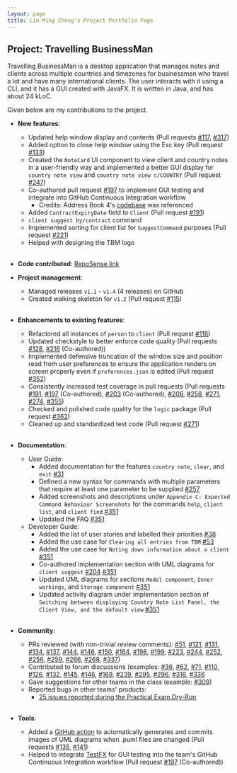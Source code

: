 ```yaml
---
layout: page
title: Lim Ming Chong's Project Portfolio Page
---
```


## Project: Travelling BusinessMan

Travelling BusinessMan is a desktop application that manages notes and clients across multiple countries and timezones for businessmen who travel a lot and have many international clients. The user interacts with it using a CLI, and it has a GUI created with JavaFX. It is written in Java, and has about 24 kLoC.

Given below are my contributions to the project.

* **New features**: 
  * Updated help window display and contents (Pull requests [\#117](https://github.com/AY2021S1-CS2103T-F11-4/tp/pull/117), [\#317](https://github.com/AY2021S1-CS2103T-F11-4/tp/pull/317))
  * Added option to close help window using the Esc key (Pull request [\#133](https://github.com/AY2021S1-CS2103T-F11-4/tp/pull/133))
  * Created the `NoteCard` UI component to view client and country notes in a user-friendly way and implemented a better GUI display for `country note view` and `country note view c/COUNTRY` (Pull request [\#247](https://github.com/AY2021S1-CS2103T-F11-4/tp/pull/247))
  * Co-authored pull request [\#197](https://github.com/AY2021S1-CS2103T-F11-4/tp/pull/197) to implement GUI testing and integrate into GitHub Continuous Integration workflow
    * Credits: Address Book 4's [codebase](https://github.com/se-edu/addressbook-level4) was referenced  
  * Added `ContractExpiryDate` field to `Client` (Pull request [\#191](https://github.com/AY2021S1-CS2103T-F11-4/tp/pull/191))
  * `client suggest by/contract` command
  * Implemented sorting for client list for `SuggestCommand` purposes (Pull request [\#221](https://github.com/AY2021S1-CS2103T-F11-4/tp/pull/221))
  * Helped with designing the TBM logo
<br/><br/>
* **Code contributed**: [RepoSense link](https://nus-cs2103-ay2021s1.github.io/tp-dashboard/#breakdown=true&search=qwoprocks&sort=groupTitle&sortWithin=title&since=2020-08-14&timeframe=commit&mergegroup=&groupSelect=groupByRepos&checkedFileTypes=docs~functional-code~test-code~other&tabOpen=true&tabType=authorship&zFR=false&tabAuthor=qwoprocks&tabRepo=AY2021S1-CS2103T-F11-4%2Ftp%5Bmaster%5D&authorshipIsMergeGroup=false&authorshipFileTypes=docs~functional-code~test-code)

* **Project management**:
  * Managed releases `v1.1` - `v1.4` (4 releases) on GitHub
  * Created walking skeleton for `v1.2` (Pull request [\#115](https://github.com/AY2021S1-CS2103T-F11-4/tp/pull/115))
<br/><br/>
* **Enhancements to existing features**:
  * Refactored all instances of `person` to `client` (Pull request [\#116](https://github.com/AY2021S1-CS2103T-F11-4/tp/pull/116))
  * Updated checkstyle to better enforce code quality (Pull requests [\#128](https://github.com/AY2021S1-CS2103T-F11-4/tp/pull/128), [\#216](https://github.com/AY2021S1-CS2103T-F11-4/tp/pull/216) (Co-authored))
  * Implemented defensive truncation of the window size and position read from user preferences to ensure the application renders on screen properly even if `preferences.json` is edited (Pull request [\#352](https://github.com/AY2021S1-CS2103T-F11-4/tp/pull/352))
  * Consistently increased test coverage in pull requests (Pull requests [\#191](https://github.com/AY2021S1-CS2103T-F11-4/tp/pull/191), [\#197](https://github.com/AY2021S1-CS2103T-F11-4/tp/pull/197) (Co-authored), [\#203](https://github.com/AY2021S1-CS2103T-F11-4/tp/pull/203) (Co-authored), [\#206](https://github.com/AY2021S1-CS2103T-F11-4/tp/pull/206), [\#258](https://github.com/AY2021S1-CS2103T-F11-4/tp/pull/258), [\#271](https://github.com/AY2021S1-CS2103T-F11-4/tp/pull/271), [\#274](https://github.com/AY2021S1-CS2103T-F11-4/tp/pull/274), [\#355](https://github.com/AY2021S1-CS2103T-F11-4/tp/pull/355))
  * Checked and polished code quality for the `logic` package (Pull request [\#362](https://github.com/AY2021S1-CS2103T-F11-4/tp/pull/362))
  * Cleaned up and standardized test code (Pull request [\#271](https://github.com/AY2021S1-CS2103T-F11-4/tp/pull/271))
<br/><br/>
* **Documentation**:
  * User Guide:
    * Added documentation for the features `country note`, `clear`, and `exit` [\#31](https://github.com/AY2021S1-CS2103T-F11-4/tp/pull/31)
    * Defined a new syntax for commands with multiple parameters that require at least one parameter to be supplied [\#257](https://github.com/AY2021S1-CS2103T-F11-4/tp/pull/257)
    * Added screenshots and descriptions under `Appendix C: Expected Command Behaviour Screenshots` for the commands `help`, `client list`, and `client find` [\#351](https://github.com/AY2021S1-CS2103T-F11-4/tp/pull/351)
    * Updated the FAQ [\#351](https://github.com/AY2021S1-CS2103T-F11-4/tp/pull/351)
  * Developer Guide:
    * Added the list of user stories and labelled their priorities [\#38](https://github.com/AY2021S1-CS2103T-F11-4/tp/pull/38)
    * Added the use case for `Clearing all entries from TBM` [\#53](https://github.com/AY2021S1-CS2103T-F11-4/tp/pull/53)
    * Added the use case for `Noting down information about a client` [\#351](https://github.com/AY2021S1-CS2103T-F11-4/tp/pull/351)
    * Co-authored implementation section with UML diagrams for `client suggest` [\#204](https://github.com/AY2021S1-CS2103T-F11-4/tp/pull/204) [\#351](https://github.com/AY2021S1-CS2103T-F11-4/tp/pull/351)
    * Updated UML diagrams for sections `Model component`, `Inner workings`, and `Storage component` [\#351](https://github.com/AY2021S1-CS2103T-F11-4/tp/pull/351)
    * Updated activity diagram under implementation section of `Switching between displaying Country Note List Panel, the Client View, and the default view` [\#351](https://github.com/AY2021S1-CS2103T-F11-4/tp/pull/351)
<br/><br/>
* **Community**:
  * PRs reviewed (with non-trivial review comments): [\#51](https://github.com/AY2021S1-CS2103T-F11-4/tp/pull/51), [\#121](https://github.com/AY2021S1-CS2103T-F11-4/tp/pull/121), [\#131](https://github.com/AY2021S1-CS2103T-F11-4/tp/pull/131), [\#134](https://github.com/AY2021S1-CS2103T-F11-4/tp/pull/134), [\#137](https://github.com/AY2021S1-CS2103T-F11-4/tp/pull/137), [\#144](https://github.com/AY2021S1-CS2103T-F11-4/tp/pull/144), [\#146](https://github.com/AY2021S1-CS2103T-F11-4/tp/pull/146), [\#150](https://github.com/AY2021S1-CS2103T-F11-4/tp/pull/150), [\#164](https://github.com/AY2021S1-CS2103T-F11-4/tp/pull/164), [\#198](https://github.com/AY2021S1-CS2103T-F11-4/tp/pull/198), [\#199](https://github.com/AY2021S1-CS2103T-F11-4/tp/pull/199), [\#223](https://github.com/AY2021S1-CS2103T-F11-4/tp/pull/223), [\#244](https://github.com/AY2021S1-CS2103T-F11-4/tp/pull/244), [\#252](https://github.com/AY2021S1-CS2103T-F11-4/tp/pull/252), [\#256](https://github.com/AY2021S1-CS2103T-F11-4/tp/pull/256), [\#259](https://github.com/AY2021S1-CS2103T-F11-4/tp/pull/259), [\#266](https://github.com/AY2021S1-CS2103T-F11-4/tp/pull/266), [\#268](https://github.com/AY2021S1-CS2103T-F11-4/tp/pull/268), [\#337](https://github.com/AY2021S1-CS2103T-F11-4/tp/pull/337))
  * Contributed to forum discussions (examples: [\#36](https://github.com/nus-cs2103-AY2021S1/forum/issues/36), [\#62](https://github.com/nus-cs2103-AY2021S1/forum/issues/62), [\#71](https://github.com/nus-cs2103-AY2021S1/forum/issues/71), [\#110](https://github.com/nus-cs2103-AY2021S1/forum/issues/110), [\#126](https://github.com/nus-cs2103-AY2021S1/forum/issues/126), [\#132](https://github.com/nus-cs2103-AY2021S1/forum/issues/132), [\#145](https://github.com/nus-cs2103-AY2021S1/forum/issues/145), [\#146](https://github.com/nus-cs2103-AY2021S1/forum/issues/146), [\#169](https://github.com/nus-cs2103-AY2021S1/forum/issues/169), [\#239](https://github.com/nus-cs2103-AY2021S1/forum/issues/239), [\#295](https://github.com/nus-cs2103-AY2021S1/forum/issues/295), [\#296](https://github.com/nus-cs2103-AY2021S1/forum/issues/296), [\#316](https://github.com/nus-cs2103-AY2021S1/forum/issues/316), [\#336](https://github.com/nus-cs2103-AY2021S1/forum/issues/336)
  * Gave suggestions for other teams in the class (example: [\#309](https://github.com/nus-cs2103-AY2021S1/forum/issues/309))
  * Reported bugs in other teams' products:
    * [25 issues reported during the Practical Exam Dry-Run](https://github.com/qwoprocks/ped/issues)
<br/><br/>
* **Tools**:
  * Added a [GitHub action](https://github.com/cloudbees/plantuml-github-action) to automatically generates and commits images of UML diagrams when .puml files are changed (Pull requests [\#135](https://github.com/AY2021S1-CS2103T-F11-4/tp/pull/135), [\#141](https://github.com/AY2021S1-CS2103T-F11-4/tp/pull/141))
  * Helped to integrate [TestFX](https://github.com/TestFX/TestFX) for GUI testing into the team's GitHub Continuous Integration workflow (Pull request [\#197](https://github.com/AY2021S1-CS2103T-F11-4/tp/pull/197) (Co-authored)) 
